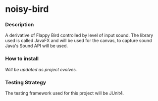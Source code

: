 # noisy-bird
### Description
A derivative of Flappy Bird controlled by level of input sound. The library used is called JavaFX and will be used for the canvas, to capture sound Java's Sound API will be used.  

### How to install
<i>Will be updated as project evolves.</i>
### Testing Strategy
The testing framework used for this project will be JUnit4.

